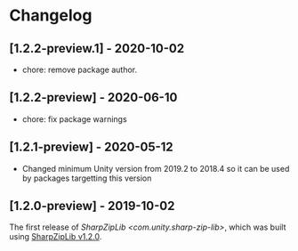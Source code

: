 # Changelog

## [1.2.2-preview.1] - 2020-10-02

* chore: remove package author.

## [1.2.2-preview] - 2020-06-10

* chore: fix package warnings

## [1.2.1-preview] - 2020-05-12

* Changed minimum Unity version from 2019.2 to 2018.4 so it can be used by packages targetting this version


## [1.2.0-preview] - 2019-10-02

The first release of *SharpZipLib \<com.unity.sharp-zip-lib\>*, which was built using 
[SharpZipLib v1.2.0](https://github.com/icsharpcode/SharpZipLib/archive/v1.2.0.zip).

